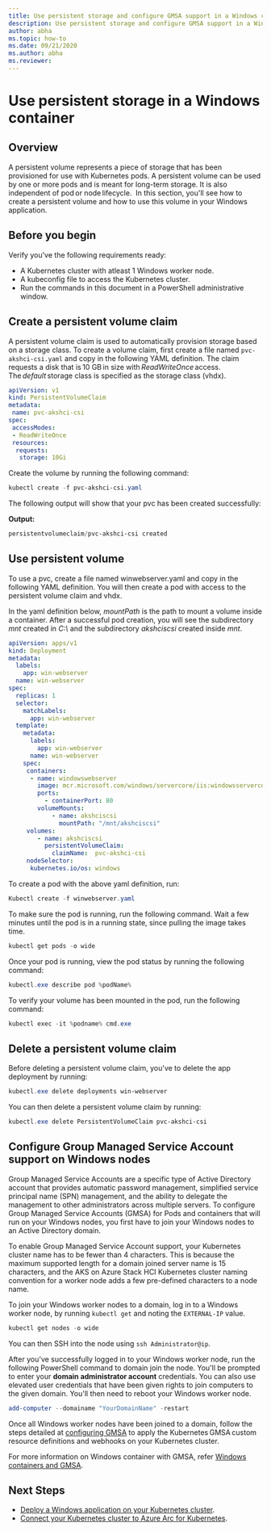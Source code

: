 ```yaml
---
title: Use persistent storage and configure GMSA support in a Windows container
description: Use persistent storage and configure GMSA support in a Windows container
author: abha
ms.topic: how-to
ms.date: 09/21/2020
ms.author: abha
ms.reviewer: 
---
```


# Use persistent storage in a Windows container

## Overview

A persistent volume represents a piece of storage that has been provisioned for use with Kubernetes pods. A persistent volume can be used by one or more pods and is meant for long-term storage. It is also independent of pod or node lifecycle.  In this section, you'll see how to create a persistent volume and how to use this volume in your Windows application.

## Before you begin

Verify you've the following requirements ready:

* A Kubernetes cluster with atleast 1 Windows worker node.
* A kubeconfig file to access the Kubernetes cluster.
* Run the commands in this document in a PowerShell administrative window.

## Create a persistent volume claim

A persistent volume claim is used to automatically provision storage based on a storage class. To create a volume claim, first create a file named `pvc-akshci-csi.yaml` and copy in the following YAML definition. The claim requests a disk that is 10 GB in size with *ReadWriteOnce* access. The *default* storage class is specified as the storage class (vhdx).  

```yaml
apiVersion: v1
kind: PersistentVolumeClaim
metadata:
 name: pvc-akshci-csi
spec:
 accessModes:
 - ReadWriteOnce
 resources:
  requests:
   storage: 10Gi
```
Create the volume by running the following command: 

```PowerShell
kubectl create -f pvc-akshci-csi.yaml 
```
The following output will show that your pvc has been created successfully:

**Output:**
```PowerShell
persistentvolumeclaim/pvc-akshci-csi created
```

## Use persistent volume

To use a pvc, create a file named winwebserver.yaml and copy in the following YAML definition. You will then create a pod with access to the persistent volume claim and vhdx. 

In the yaml definition below, *mountPath* is the path to mount a volume inside a container. After a successful pod creation, you will see the subdirectory *mnt* created in *C:\\* and the subdirectory *akshciscsi* created inside *mnt*.


```yaml
apiVersion: apps/v1 
kind: Deployment 
metadata: 
  labels: 
    app: win-webserver 
  name: win-webserver 
spec: 
  replicas: 1 
  selector: 
    matchLabels: 
      app: win-webserver 
  template: 
    metadata: 
      labels: 
        app: win-webserver 
      name: win-webserver 
    spec: 
     containers: 
      - name: windowswebserver 
        image: mcr.microsoft.com/windows/servercore/iis:windowsservercore-ltsc2019 
        ports:  
          - containerPort: 80    
        volumeMounts: 
            - name: akshciscsi 
              mountPath: "/mnt/akshciscsi" 
     volumes: 
        - name: akshciscsi 
          persistentVolumeClaim: 
            claimName:  pvc-akshci-csi 
     nodeSelector: 
      kubernetes.io/os: windows 
```

To create a pod with the above yaml definition, run:

```PowerShell
Kubectl create -f winwebserver.yaml 
```

To make sure the pod is running, run the following command. Wait a few minutes until the pod is in a running state, since pulling the image takes time.

```PowerShell
kubectl get pods -o wide 
```
Once your pod is running, view  the pod status by running the following command: 

```PowerShell
kubectl.exe describe pod %podName% 
```

To verify your volume has been mounted in the pod, run the following command:

```PowerShell
kubectl exec -it %podname% cmd.exe 
```

## Delete a persistent volume claim

Before deleting a persistent volume claim, you've to delete the app deployment by running:

```PowerShell
kubectl.exe delete deployments win-webserver
```

You can then delete a persistent volume claim by running:

```PowerShell
kubectl.exe delete PersistentVolumeClaim pvc-akshci-csi
```

## Configure Group Managed Service Account support on Windows nodes

Group Managed Service Accounts are a specific type of Active Directory account that provides automatic password management, simplified service principal name (SPN) management, and the ability to delegate the management to other administrators across multiple servers. To configure Group Managed Service Accounts (GMSA) for Pods and containers that will run on your Windows nodes, you first have to join your Windows nodes to an Active Directory domain.

To enable Group Managed Service Account support, your Kubernetes cluster name has to be fewer than 4 characters. This is because the maximum supported length for a domain joined server name is 15 characters, and the AKS on Azure Stack HCI Kubernetes cluster naming convention for a worker node adds a few pre-defined characters to a node name.

To join your Windows worker nodes to a domain, log in to a Windows worker node, by running `kubectl get` and noting the `EXTERNAL-IP` value.

```PowerShell
kubectl get nodes -o wide
``` 

You can then SSH into the node using `ssh Administrator@ip`. 

After you've successfully logged in to your Windows worker node, run the following PowerShell command to domain join the node. You'll be prompted to enter your **domain administrator account** credentials. You can also use elevated user credentials that have been given rights to join computers to the given domain. You'll then need to reboot your Windows worker node.

```PowerShell
add-computer --domainame "YourDomainName" -restart
```

Once all Windows worker nodes have been joined to a domain, follow the steps detailed at [configuring GMSA](https://kubernetes.io/docs/tasks/configure-pod-container/configure-gmsa) to apply the Kubernetes GMSA custom resource definitions and webhooks on your Kubernetes cluster.

For more information on Windows container with GMSA, refer [Windows containers and GMSA](https://docs.microsoft.com/virtualization/windowscontainers/manage-containers/manage-serviceaccounts). 

## Next Steps
- [Deploy a Windows application on your Kubernetes cluster](./deploy-windows-application.md).
- [Connect your Kubernetes cluster to Azure Arc for Kubernetes](./connect-to-arc.md).
